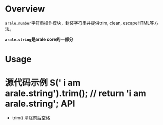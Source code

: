 Overview
========

`arale.number`字符串操作模块，封装字符串并提供trim, clean, escapeHTML等方法。

**`arale.string`是arale core的一部分**


Usage
======

源代码示例
    S(' i am arale.string').trim(); // return 'i am arale.string';
API
=======

*   trim()
    清除前后空格


